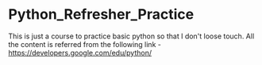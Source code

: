 # Python_Refresher_Practice

This is just a course to practice basic python so that I don't loose touch. 
All the content is referred from the following link -
https://developers.google.com/edu/python/